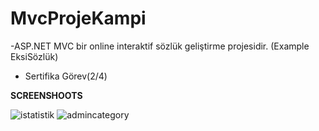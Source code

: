 # MvcProjeKampi
-ASP.NET MVC bir online interaktif sözlük geliştirme projesidir. (Example EksiSözlük)

- Sertifika Görev(2/4)


**SCREENSHOOTS**

![istatistik](https://user-images.githubusercontent.com/77548014/119273860-8d8b8c00-bc15-11eb-91f3-fe871862374d.png)
![admincategory](https://user-images.githubusercontent.com/77548014/119310662-be50dd00-bc78-11eb-86f6-5c9e27697868.png)


